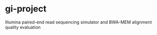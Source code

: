 # gi-project
Illumina paired-end read sequencing simulator and BWA-MEM alignment quality evaluation
